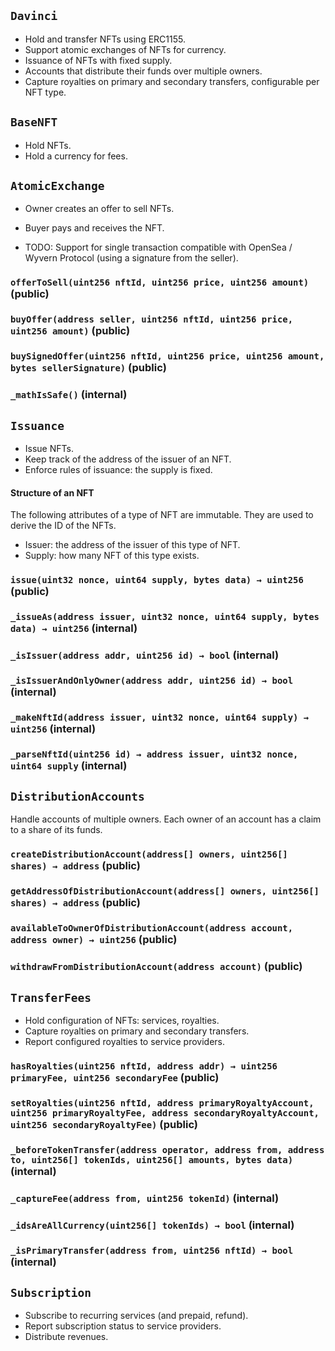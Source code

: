 ## `Davinci`

- Hold and transfer NFTs using ERC1155.
- Support atomic exchanges of NFTs for currency.
- Issuance of NFTs with fixed supply.
- Accounts that distribute their funds over multiple owners.
- Capture royalties on primary and secondary transfers, configurable per NFT type.


## `BaseNFT`

- Hold NFTs.
- Hold a currency for fees.


## `AtomicExchange`

- Owner creates an offer to sell NFTs.
- Buyer pays and receives the NFT.

- TODO: Support for single transaction compatible with OpenSea / Wyvern Protocol (using a signature from the seller).

### `offerToSell(uint256 nftId, uint256 price, uint256 amount)` (public)

### `buyOffer(address seller, uint256 nftId, uint256 price, uint256 amount)` (public)

### `buySignedOffer(uint256 nftId, uint256 price, uint256 amount, bytes sellerSignature)` (public)

### `_mathIsSafe()` (internal)


## `Issuance`

- Issue NFTs.
- Keep track of the address of the issuer of an NFT.
- Enforce rules of issuance: the supply is fixed.

#### Structure of an NFT

The following attributes of a type of NFT are immutable. They are used to derive the ID of the NFTs.
- Issuer: the address of the issuer of this type of NFT.
- Supply: how many NFT of this type exists.

### `issue(uint32 nonce, uint64 supply, bytes data) → uint256` (public)

### `_issueAs(address issuer, uint32 nonce, uint64 supply, bytes data) → uint256` (internal)

### `_isIssuer(address addr, uint256 id) → bool` (internal)

### `_isIssuerAndOnlyOwner(address addr, uint256 id) → bool` (internal)

### `_makeNftId(address issuer, uint32 nonce, uint64 supply) → uint256` (internal)

### `_parseNftId(uint256 id) → address issuer, uint32 nonce, uint64 supply` (internal)


## `DistributionAccounts`

Handle accounts of multiple owners.
Each owner of an account has a claim to a share of its funds.

### `createDistributionAccount(address[] owners, uint256[] shares) → address` (public)

### `getAddressOfDistributionAccount(address[] owners, uint256[] shares) → address` (public)

### `availableToOwnerOfDistributionAccount(address account, address owner) → uint256` (public)

### `withdrawFromDistributionAccount(address account)` (public)


## `TransferFees`

- Hold configuration of NFTs: services, royalties.
- Capture royalties on primary and secondary transfers.
- Report configured royalties to service providers.
### `hasRoyalties(uint256 nftId, address addr) → uint256 primaryFee, uint256 secondaryFee` (public)

### `setRoyalties(uint256 nftId, address primaryRoyaltyAccount, uint256 primaryRoyaltyFee, address secondaryRoyaltyAccount, uint256 secondaryRoyaltyFee)` (public)

### `_beforeTokenTransfer(address operator, address from, address to, uint256[] tokenIds, uint256[] amounts, bytes data)` (internal)

### `_captureFee(address from, uint256 tokenId)` (internal)

### `_idsAreAllCurrency(uint256[] tokenIds) → bool` (internal)

### `_isPrimaryTransfer(address from, uint256 nftId) → bool` (internal)


## `Subscription`

- Subscribe to recurring services (and prepaid, refund).
- Report subscription status to service providers.
- Distribute revenues.
